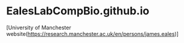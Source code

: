 # EalesLabCompBio.github.io

[University of Manchester website(https://research.manchester.ac.uk/en/persons/james.eales)]

